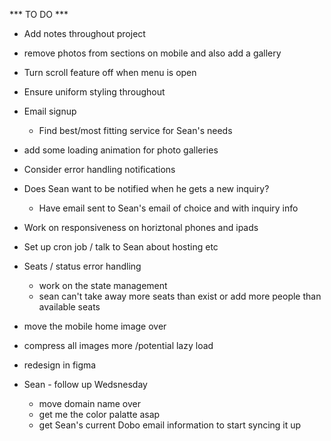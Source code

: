 *** TO DO ***
- Add notes throughout project

- remove photos from sections on mobile and also add a gallery

- Turn scroll feature off when menu is open

- Ensure uniform styling throughout

- Email signup 
  - Find best/most fitting service for Sean's needs

- add some loading animation for photo galleries

- Consider error handling notifications 

- Does Sean want to be notified when he gets a new inquiry?
  - Have email sent to Sean's email of choice and with inquiry info

- Work on responsiveness on horiztonal phones and ipads

- Set up cron job / talk to Sean about hosting etc

- Seats / status error handling
  - work on the state management
  - sean can't take away more seats than exist or add more people than available seats 

- move the mobile home image over

- compress all images more /potential lazy load

- redesign in figma

- Sean - follow up Wedsnesday
  - move domain name over
  - get me the color palatte asap
  - get Sean's current Dobo email information to start syncing it up
